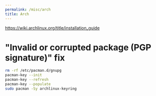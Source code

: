 ```yaml
---
permalink: /misc/arch
title: Arch
---
```



<https://wiki.archlinux.org/title/installation_guide>


# "Invalid or corrupted package (PGP signature)" fix

```bash
rm -rf /etc/pacman.d/gnupg
pacman-key --init
pacman-key --refresh
pacman-key --populate
sudo pacman -Sy archlinux-keyring
```
